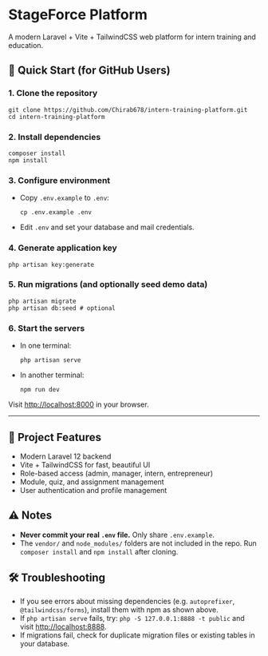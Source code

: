 
# StageForce Platform

A modern Laravel + Vite + TailwindCSS web platform for intern training and education.

## 🚀 Quick Start (for GitHub Users)

### 1. Clone the repository
```
git clone https://github.com/Chirab678/intern-training-platform.git
cd intern-training-platform
```

### 2. Install dependencies
```
composer install
npm install
```

### 3. Configure environment
- Copy `.env.example` to `.env`:
   ```
   cp .env.example .env
   ```
- Edit `.env` and set your database and mail credentials.

### 4. Generate application key
```
php artisan key:generate
```

### 5. Run migrations (and optionally seed demo data)
```
php artisan migrate
php artisan db:seed # optional
```

### 6. Start the servers
- In one terminal:
   ```
   php artisan serve
   ```
- In another terminal:
   ```
   npm run dev
   ```

Visit [http://localhost:8000](http://localhost:8000) in your browser.

---

## 📝 Project Features
- Modern Laravel 12 backend
- Vite + TailwindCSS for fast, beautiful UI
- Role-based access (admin, manager, intern, entrepreneur)
- Module, quiz, and assignment management
- User authentication and profile management

## ⚠️ Notes
- **Never commit your real `.env` file.** Only share `.env.example`.
- The `vendor/` and `node_modules/` folders are not included in the repo. Run `composer install` and `npm install` after cloning.

## 🛠 Troubleshooting
- If you see errors about missing dependencies (e.g. `autoprefixer`, `@tailwindcss/forms`), install them with npm as shown above.
- If `php artisan serve` fails, try: `php -S 127.0.0.1:8888 -t public` and visit [http://localhost:8888](http://localhost:8888).
- If migrations fail, check for duplicate migration files or existing tables in your database.